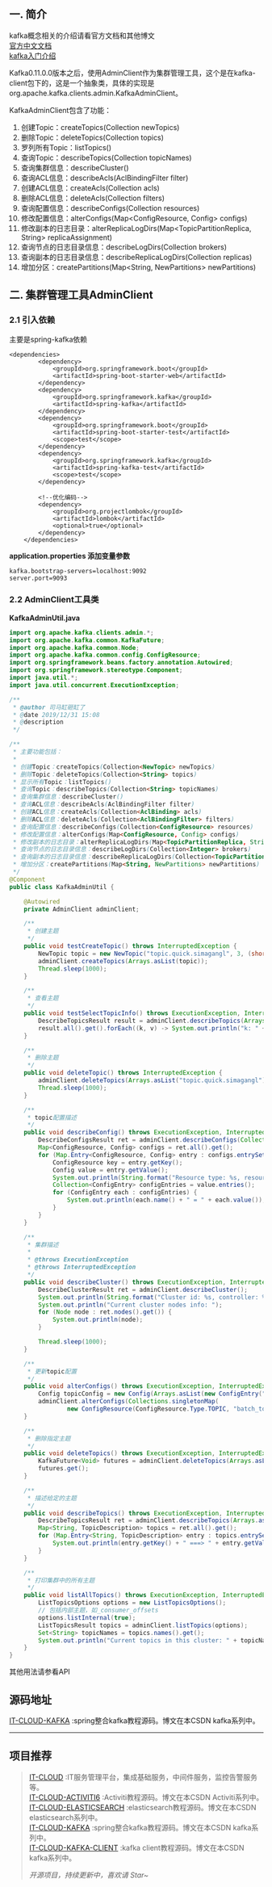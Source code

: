 ## 一. 简介

kafka概念相关的介绍请看官方文档和其他博文  
[官方中文文档](http://kafka.apachecn.org/documentation.html)  
[kafka入门介绍](https://www.orchome.com/5)

Kafka0.11.0.0版本之后，使用AdminClient作为集群管理工具，这个是在kafka-client包下的，这是一个抽象类，具体的实现是org.apache.kafka.clients.admin.KafkaAdminClient。

KafkaAdminClient包含了功能：

1.  创建Topic：createTopics(Collection newTopics)
2.  删除Topic：deleteTopics(Collection topics)
3.  罗列所有Topic：listTopics()
4.  查询Topic：describeTopics(Collection topicNames)
5.  查询集群信息：describeCluster()
6.  查询ACL信息：describeAcls(AclBindingFilter filter)
7.  创建ACL信息：createAcls(Collection acls)
8.  删除ACL信息：deleteAcls(Collection filters)
9.  查询配置信息：describeConfigs(Collection resources)
10.  修改配置信息：alterConfigs(Map<ConfigResource, Config> configs)
11.  修改副本的日志目录：alterReplicaLogDirs(Map<TopicPartitionReplica, String> replicaAssignment)
12.  查询节点的日志目录信息：describeLogDirs(Collection brokers)
13.  查询副本的日志目录信息：describeReplicaLogDirs(Collection replicas)
14.  增加分区：createPartitions(Map<String, NewPartitions> newPartitions)

## 二. 集群管理工具AdminClient

### 2.1 引入依赖

主要是spring-kafka依赖

```prism
<dependencies>
        <dependency>
            <groupId>org.springframework.boot</groupId>
            <artifactId>spring-boot-starter-web</artifactId>
        </dependency>
        <dependency>
            <groupId>org.springframework.kafka</groupId>
            <artifactId>spring-kafka</artifactId>
        </dependency>
        <dependency>
            <groupId>org.springframework.boot</groupId>
            <artifactId>spring-boot-starter-test</artifactId>
            <scope>test</scope>
        </dependency>
        <dependency>
            <groupId>org.springframework.kafka</groupId>
            <artifactId>spring-kafka-test</artifactId>
            <scope>test</scope>
        </dependency>

        <!--优化编码-->
        <dependency>
            <groupId>org.projectlombok</groupId>
            <artifactId>lombok</artifactId>
            <optional>true</optional>
        </dependency>
    </dependencies>
```

**application.properties 添加变量参数**

```prism
kafka.bootstrap-servers=localhost:9092
server.port=9093
```

### 2.2 AdminClient工具类

**KafkaAdminUtil.java**

```java
import org.apache.kafka.clients.admin.*;
import org.apache.kafka.common.KafkaFuture;
import org.apache.kafka.common.Node;
import org.apache.kafka.common.config.ConfigResource;
import org.springframework.beans.factory.annotation.Autowired;
import org.springframework.stereotype.Component;
import java.util.*;
import java.util.concurrent.ExecutionException;

/**
 * @author 司马缸砸缸了
 * @date 2019/12/31 15:08
 * @description
 */

/**
 * 主要功能包括：
 *
 * 创建Topic：createTopics(Collection<NewTopic> newTopics)
 * 删除Topic：deleteTopics(Collection<String> topics)
 * 显示所有Topic：listTopics()
 * 查询Topic：describeTopics(Collection<String> topicNames)
 * 查询集群信息：describeCluster()
 * 查询ACL信息：describeAcls(AclBindingFilter filter)
 * 创建ACL信息：createAcls(Collection<AclBinding> acls)
 * 删除ACL信息：deleteAcls(Collection<AclBindingFilter> filters)
 * 查询配置信息：describeConfigs(Collection<ConfigResource> resources)
 * 修改配置信息：alterConfigs(Map<ConfigResource, Config> configs)
 * 修改副本的日志目录：alterReplicaLogDirs(Map<TopicPartitionReplica, String> replicaAssignment)
 * 查询节点的日志目录信息：describeLogDirs(Collection<Integer> brokers)
 * 查询副本的日志目录信息：describeReplicaLogDirs(Collection<TopicPartitionReplica> replicas)
 * 增加分区：createPartitions(Map<String, NewPartitions> newPartitions)
 */
@Component
public class KafkaAdminUtil {

    @Autowired
    private AdminClient adminClient;

    /**
     * 创建主题
     */
    public void testCreateTopic() throws InterruptedException {
        NewTopic topic = new NewTopic("topic.quick.simagangl", 3, (short) 1);
        adminClient.createTopics(Arrays.asList(topic));
        Thread.sleep(1000);
    }

    /**
     * 查看主题
     */
    public void testSelectTopicInfo() throws ExecutionException, InterruptedException {
        DescribeTopicsResult result = adminClient.describeTopics(Arrays.asList("topic.quick.simagangl"));
        result.all().get().forEach((k, v) -> System.out.println("k: " + k + " ,v: " + v.toString() + "\n"));
    }

    /**
     * 删除主题
     */
    public void deleteTopic() throws InterruptedException {
        adminClient.deleteTopics(Arrays.asList("topic.quick.simagangl"));
        Thread.sleep(1000);
    }

    /**
     * topic配置描述
     */
    public void describeConfig() throws ExecutionException, InterruptedException {
        DescribeConfigsResult ret = adminClient.describeConfigs(Collections.singleton(new ConfigResource(ConfigResource.Type.TOPIC, "batch_topic")));
        Map<ConfigResource, Config> configs = ret.all().get();
        for (Map.Entry<ConfigResource, Config> entry : configs.entrySet()) {
            ConfigResource key = entry.getKey();
            Config value = entry.getValue();
            System.out.println(String.format("Resource type: %s, resource name: %s", key.type(), key.name()));
            Collection<ConfigEntry> configEntries = value.entries();
            for (ConfigEntry each : configEntries) {
                System.out.println(each.name() + " = " + each.value());
            }
        }
    }

    /**
     * 集群描述
     *
     * @throws ExecutionException
     * @throws InterruptedException
     */
    public void describeCluster() throws ExecutionException, InterruptedException {
        DescribeClusterResult ret = adminClient.describeCluster();
        System.out.println(String.format("Cluster id: %s, controller: %s", ret.clusterId().get(), ret.controller().get()));
        System.out.println("Current cluster nodes info: ");
        for (Node node : ret.nodes().get()) {
            System.out.println(node);
        }

        Thread.sleep(1000);
    }

    /**
     * 更新topic配置
     */
    public void alterConfigs() throws ExecutionException, InterruptedException {
        Config topicConfig = new Config(Arrays.asList(new ConfigEntry("cleanup.policy", "compact")));
        adminClient.alterConfigs(Collections.singletonMap(
                new ConfigResource(ConfigResource.Type.TOPIC, "batch_topic"), topicConfig)).all().get();
    }

    /**
     * 删除指定主题
     */
    public void deleteTopics() throws ExecutionException, InterruptedException {
        KafkaFuture<Void> futures = adminClient.deleteTopics(Arrays.asList("batch_topic")).all();
        futures.get();
    }

    /**
     * 描述给定的主题
     */
    public void describeTopics() throws ExecutionException, InterruptedException {
        DescribeTopicsResult ret = adminClient.describeTopics(Arrays.asList("batch_topic", "__consumer_offsets"));
        Map<String, TopicDescription> topics = ret.all().get();
        for (Map.Entry<String, TopicDescription> entry : topics.entrySet()) {
            System.out.println(entry.getKey() + " ===> " + entry.getValue());
        }
    }

    /**
     * 打印集群中的所有主题
     */
    public void listAllTopics() throws ExecutionException, InterruptedException {
        ListTopicsOptions options = new ListTopicsOptions();
        // 包括内部主题，如_consumer_offsets
        options.listInternal(true);
        ListTopicsResult topics = adminClient.listTopics(options);
        Set<String> topicNames = topics.names().get();
        System.out.println("Current topics in this cluster: " + topicNames);
    }
}
```

其他用法请参看API

## 源码地址

[IT-CLOUD-KAFKA](https://gitee.com/simagang/it-cloud-kafka) :spring整合kafka教程源码。博文在本CSDN kafka系列中。

---

## 项目推荐

> [IT-CLOUD](https://gitee.com/simagang/it-cloud) :IT服务管理平台，集成基础服务，中间件服务，监控告警服务等。  
> [IT-CLOUD-ACTIVITI6](https://gitee.com/simagang/it-cloud-activiti6) :Activiti教程源码。博文在本CSDN Activiti系列中。  
> [IT-CLOUD-ELASTICSEARCH](https://gitee.com/simagang/it-cloud-elasticsearch) :elasticsearch教程源码。博文在本CSDN elasticsearch系列中。  
> [IT-CLOUD-KAFKA](https://gitee.com/simagang/it-cloud-kafka) :spring整合kafka教程源码。博文在本CSDN kafka系列中。  
> [IT-CLOUD-KAFKA-CLIENT](https://gitee.com/simagang/it-cloud-kafka-client) :kafka client教程源码。博文在本CSDN kafka系列中。
>
> _开源项目，持续更新中，喜欢请 Star~_